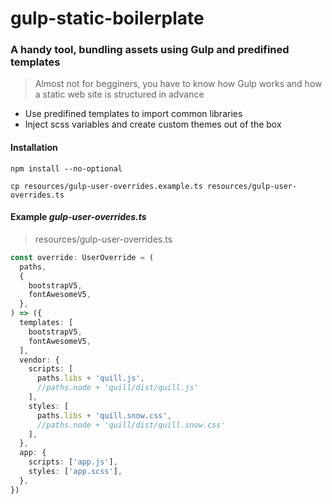 # gulp-static-boilerplate

### A handy tool, bundling assets using Gulp and predifined templates

> Almost not for begginers, you have to know how Gulp works and how a static web site is structured in advance

* Use predifined templates to import common libraries
* Inject scss variables and create custom themes out of the box

#### Installation

```console
npm install --no-optional

cp resources/gulp-user-overrides.example.ts resources/gulp-user-overrides.ts
```

#### Example ***gulp-user-overrides.ts***

> resources/gulp-user-overrides.ts

```typescript script
const override: UserOverride = (
  paths,
  {
    bootstrapV5,
    fontAwesomeV5,
  },
) => ({
  templates: [
    bootstrapV5,
    fontAwesomeV5,
  ],
  vendor: {
    scripts: [
      paths.libs + 'quill.js',
      //paths.node + 'quill/dist/quill.js'
    ],
    styles: [
      paths.libs + 'quill.snow.css',
      //paths.node + 'quill/dist/quill.snow.css'
    ],
  },
  app: {
    scripts: ['app.js'],
    styles: ['app.scss'],
  },
})
```
